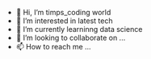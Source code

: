 - 👋 Hi, I’m timps_coding world
- 👀 I’m interested in latest tech
- 🌱 I’m currently learninng data science
- 💞️ I’m looking to collaborate on ...
- 📫 How to reach me ...

<!---
gitTimps123/gitTimps123 is a ✨ special ✨ repository because its `README.md` (this file) appears on your GitHub profile.
You can click the Preview link to take a look at your changes.
--->
